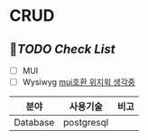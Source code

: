 # CRUD
## 📌*TODO Check List*

- [ ] MUI
- [ ] Wysiwyg [mui호환 위지윅 생각중](https://www.npmjs.com/package/react-mui-draft-wysiwyg)

|   분야        | 사용기술       | 비고 |
|--------------|------------|-----|
|  Database  | postgresql |   |

<!--
```
spring.jpa.hibernate.ddl-auto=update
```
어플리케이션 실행시 ddl문을 자동으로 실행한다. 값으로는 create, update, create-drop, validate가 있다.
```
spring.jpa.properties.hibernate.format_sql = true
```
SQL을 포맷팅하여 출력해준다.
```
spring.jpa.show-sql = true
```
jpa 처리시 sql을 보여준다.
-->
